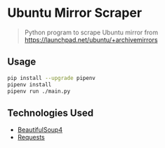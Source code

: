 # Ubuntu Mirror Scraper

> Python program to scrape Ubuntu mirror from https://launchpad.net/ubuntu/+archivemirrors

## Usage

```bash
pip install --upgrade pipenv
pipenv install
pipenv run ./main.py
```

## Technologies Used

- [BeautifulSoup4](https://www.crummy.com/software/BeautifulSoup/)
- [Requests](https://requests.readthedocs.io/en/latest/)
